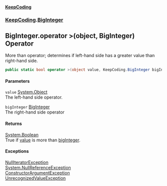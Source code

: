 #### [KeepCoding](index.md 'index')
### [KeepCoding](KeepCoding.md 'KeepCoding').[BigInteger](KeepCoding_BigInteger.md 'KeepCoding.BigInteger')
## BigInteger.operator &gt;(object, BigInteger) Operator
More than operator; determines if left-hand side has a greater value than right-hand side.  
```csharp
public static bool operator >(object value, KeepCoding.BigInteger bigInteger);
```
#### Parameters
<a name='KeepCoding_BigInteger_op_GreaterThan(object_KeepCoding_BigInteger)_value'></a>
`value` [System.Object](https://docs.microsoft.com/en-us/dotnet/api/System.Object 'System.Object')  
The left-hand side operator.
  
<a name='KeepCoding_BigInteger_op_GreaterThan(object_KeepCoding_BigInteger)_bigInteger'></a>
`bigInteger` [BigInteger](KeepCoding_BigInteger.md 'KeepCoding.BigInteger')  
The right-hand side operator
  
#### Returns
[System.Boolean](https://docs.microsoft.com/en-us/dotnet/api/System.Boolean 'System.Boolean')  
True if [value](KeepCoding_BigInteger_op_GreaterThan(object_KeepCoding_BigInteger).md#KeepCoding_BigInteger_op_GreaterThan(object_KeepCoding_BigInteger)_value 'KeepCoding.BigInteger.op_GreaterThan(object, KeepCoding.BigInteger).value') is more than [bigInteger](KeepCoding_BigInteger_op_GreaterThan(object_KeepCoding_BigInteger).md#KeepCoding_BigInteger_op_GreaterThan(object_KeepCoding_BigInteger)_bigInteger 'KeepCoding.BigInteger.op_GreaterThan(object, KeepCoding.BigInteger).bigInteger').
#### Exceptions
[NullIteratorException](KeepCoding_Internal_NullIteratorException.md 'KeepCoding.Internal.NullIteratorException')  
[System.NullReferenceException](https://docs.microsoft.com/en-us/dotnet/api/System.NullReferenceException 'System.NullReferenceException')  
[ConstructorArgumentException](KeepCoding_Internal_ConstructorArgumentException.md 'KeepCoding.Internal.ConstructorArgumentException')  
[UnrecognizedValueException](KeepCoding_Internal_UnrecognizedValueException.md 'KeepCoding.Internal.UnrecognizedValueException')  
